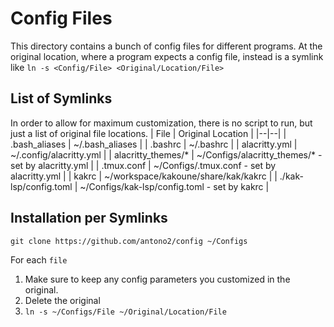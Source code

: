 # Config Files
This directory contains a bunch of config files for different programs.
At the original location, where a program expects a config file, instead is a symlink like
`ln -s <Config/File> <Original/Location/File>`


## List of Symlinks
In order to allow for maximum customization, there is no script to run, but just a list of original file locations. 
| File | Original Location |
|--|--|
| .bash_aliases | ~/.bash_aliases |
| .bashrc | ~/.bashrc |
| alacritty.yml | ~/.config/alacritty.yml |
| alacritty_themes/* | ~/Configs/alacritty_themes/* - set by alacritty.yml |
| .tmux.conf | ~/Configs/.tmux.conf - set by alacritty.yml |
| kakrc | ~/workspace/kakoune/share/kak/kakrc |
| ./kak-lsp/config.toml | ~/Configs/kak-lsp/config.toml - set by kakrc |

## Installation per Symlinks

`git clone https://github.com/antono2/config ~/Configs`

For each `file`
 1. Make sure to keep any config parameters you customized in the original.
 2. Delete the original
 3. `ln -s ~/Configs/File ~/Original/Location/File`
